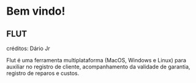 

<h1>Bem vindo!</h1>
<h2>FLUT</h2><p>créditos: Dário Jr</p>
<p>Flut é uma ferramenta multiplataforma (MacOS, Windows e Linux) para auxiliar no registro de cliente, acompanhamento da validade de garantia, registro de reparos e custos.
</p>







